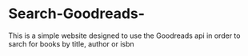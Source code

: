 # Search-Goodreads-
This is a simple website designed to use the Goodreads api in order to sarch for books by title, author or isbn
